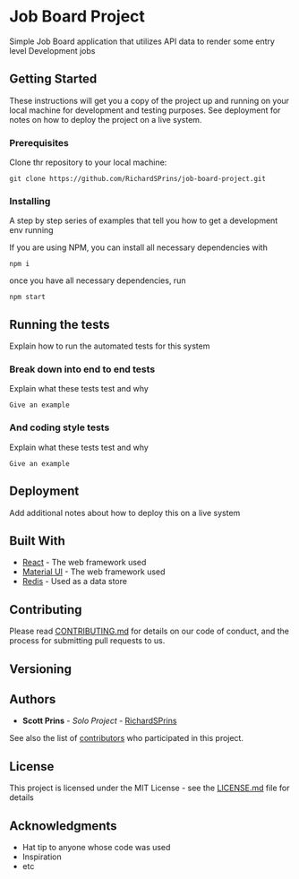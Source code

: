 # Job Board Project

Simple Job Board application that utilizes API data to render some entry level Development jobs

## Getting Started

These instructions will get you a copy of the project up and running on your local machine for development and testing purposes. See deployment for notes on how to deploy the project on a live system.

### Prerequisites

Clone thr repository to your local machine: 

```
git clone https://github.com/RichardSPrins/job-board-project.git
```

### Installing

A step by step series of examples that tell you how to get a development env running

If you are using NPM, you can install all necessary dependencies with 

```
npm i
```

once you have all necessary dependencies, run

```
npm start
```


## Running the tests

Explain how to run the automated tests for this system

### Break down into end to end tests

Explain what these tests test and why

```
Give an example
```

### And coding style tests

Explain what these tests test and why

```
Give an example
```

## Deployment

Add additional notes about how to deploy this on a live system

## Built With

* [React](https://www.reactjs.org/) - The web framework used
* [Material UI](https://material-ui.com/) - The web framework used
* [Redis](https://redis.io/) - Used as a data store

## Contributing

Please read [CONTRIBUTING.md](https://gist.github.com/PurpleBooth/b24679402957c63ec426) for details on our code of conduct, and the process for submitting pull requests to us.

## Versioning

## Authors

* **Scott Prins** - *Solo Project* - [RichardSPrins](https://github.com/RichardSPrins)

See also the list of [contributors](https://github.com/your/project/contributors) who participated in this project.

## License

This project is licensed under the MIT License - see the [LICENSE.md](LICENSE.md) file for details

## Acknowledgments

* Hat tip to anyone whose code was used
* Inspiration
* etc